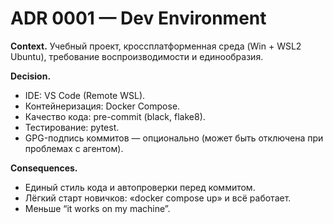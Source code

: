 # ADR 0001 — Dev Environment

**Context.** Учебный проект, кроссплатформенная среда (Win + WSL2 Ubuntu), требование воспроизводимости и единообразия.

**Decision.**
- IDE: VS Code (Remote WSL).
- Контейнеризация: Docker Compose.
- Качество кода: pre-commit (black, flake8).
- Тестирование: pytest.
- GPG-подпись коммитов — опционально (может быть отключена при проблемах с агентом).

**Consequences.**
- Единый стиль кода и автопроверки перед коммитом.
- Лёгкий старт новичков: «docker compose up» и всё работает.
- Меньше “it works on my machine”.
